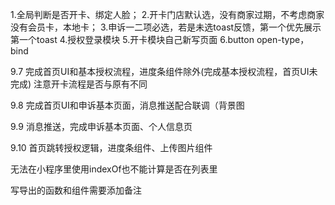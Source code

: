 1.全局判断是否开卡、绑定人脸；
2.开卡门店默认选，没有商家过期，不考虑商家没有会员卡，本地卡；
3.申诉一二项必选，若是未选toast反馈，第一个优先展示第一个toast
4.授权登录模块
5.开卡模块自己新写页面
6.button open-type，bind


9.7 完成首页UI和基本授权流程，进度条组件除外(完成基本授权流程，首页UI未完成)
    注意开卡流程是否与原有不同

9.8 完成首页UI和申诉基本页面，消息推送配合联调（背景图

9.9 消息推送，完成申诉基本页面、个人信息页

9.10 首页跳转授权逻辑，进度条组件、上传图片组件

无法在小程序里使用indexOf也不能计算是否在列表里


写导出的函数和组件需要添加备注